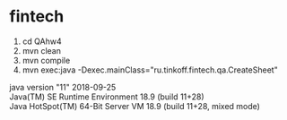 # fintech

1. cd QAhw4
2. mvn clean
3. mvn compile
4. mvn exec:java -Dexec.mainClass="ru.tinkoff.fintech.qa.CreateSheet"

java version "11" 2018-09-25 <br>
Java(TM) SE Runtime Environment 18.9 (build 11+28) <br>
Java HotSpot(TM) 64-Bit Server VM 18.9 (build 11+28, mixed mode)<br>
